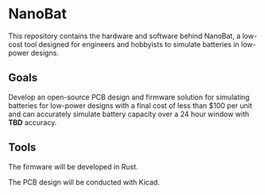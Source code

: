 # NanoBat

This repository contains the hardware and software behind NanoBat, a low-cost tool designed for
engineers and hobbyists to simulate batteries in low-power designs.


## Goals
Develop an open-source PCB design and firmware solution for simulating batteries for low-power
designs with a final cost of less than $100 per unit and can accurately simulate battery capacity
over a 24 hour window with **TBD** accuracy.


## Tools
The firmware will be developed in Rust.

The PCB design will be conducted with Kicad.
